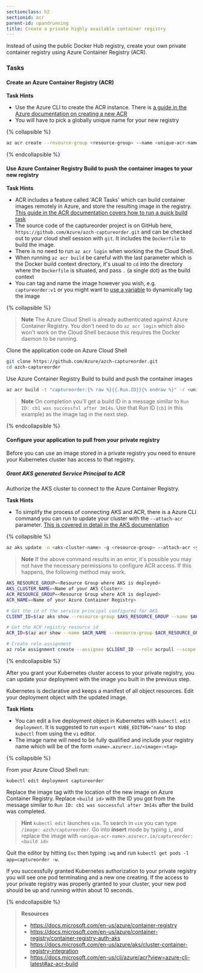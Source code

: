 ```yaml
---
sectionclass: h2
sectionid: acr
parent-id: upandrunning
title: Create a private highly available container registry 
---
```


Instead of using the public Docker Hub registry, create your own private container registry using Azure Container Registry (ACR).

### Tasks


#### Create an Azure Container Registry (ACR)

**Task Hints**
* Use the Azure CLI to create the ACR instance. There is [a guide in the Azure documentation on creating a new ACR](https://docs.microsoft.com/en-us/azure/container-registry/container-registry-get-started-azure-cli)
* You will have to pick a globally unique name for your new registry

{% collapsible %}

```sh
az acr create --resource-group <resource-group> --name <unique-acr-name> --sku Standard --location <location>
```

{% endcollapsible %}

#### Use Azure Container Registry Build to push the container images to your new registry

**Task Hints**
* ACR includes a feature called 'ACR Tasks' which can build container images remotely in Azure, and store the resulting image in the registry. [This guide in the ACR documentation covers how to run a quick build task](https://docs.microsoft.com/en-us/azure/container-registry/container-registry-tutorial-quick-task#build-in-azure-with-acr-tasks)
* The source code of the captureorder project is on GitHub here, `https://github.com/Azure/azch-captureorder.git` and can be checked out to your cloud shell session with `git`. It includes the `Dockerfile` to build the image.
* There is no need to run `az acr login` when working the the Cloud Shell.
* When running `az acr build` be careful with the last parameter which is the Docker build context directory, it's usual to `cd` into the directory where the `Dockerfile` is situated, and pass `.` (a single dot) as the build context
* You can tag and name the image however you wish, e.g. `captureorder:v1` or you might want to [use a variable](https://docs.microsoft.com/en-us/azure/container-registry/container-registry-tasks-reference-yaml#run-variables) to dynamically tag the image
  
{% collapsible %}

> **Note** The Azure Cloud Shell is already authenticated against Azure Container Registry. You don't need to do `az acr login` which also won't work on the Cloud Shell because this requires the Docker daemon to be running.

Clone the application code on Azure Cloud Shell

```sh
git clone https://github.com/Azure/azch-captureorder.git
cd azch-captureorder
```

Use Azure Container Registry Build to build and push the container images

```sh
az acr build -t "captureorder:{% raw %}{{.Run.ID}}{% endraw %}" -r <unique-acr-name> .
```

> **Note** On completion you'll get a build ID in a message similar to ``Run ID: cb1 was successful after 3m14s``. Use that Run ID (`cb1` in this example) as the image tag in the next step.

{% endcollapsible %}

#### Configure your application to pull from your private registry

Before you can use an image stored in a private registry you need to ensure your Kubernetes cluster has access to that registry. 

##### Grant AKS generated Service Principal to ACR

Authorize the AKS cluster to connect to the Azure Container Registry.

**Task Hints**
* To simplify the process of connecting AKS and ACR, there is a Azure CLI command you can run to update your cluster with the `--attach-acr` parameter. [This is covered in detail in the AKS documentation](https://docs.microsoft.com/en-us/azure/aks/cluster-container-registry-integration#configure-acr-integration-for-existing-aks-clusters)

{% collapsible %}

```sh
az aks update -n <aks-cluster-name> -g <resource-group> --attach-acr <your-acr-name>
```

> **Note** If the above command results in an error, it's possible you may not have the necessary permissions to configure ACR access. If this happens, the following method may work.

```sh
AKS_RESOURCE_GROUP=<Resource Group where AKS is deployed>
AKS_CLUSTER_NAME=<Name of your AKS Cluster>
ACR_RESOURCE_GROUP=<Resource Group where ACR is deployed>
ACR_NAME=<Name of your Azure Container Registry>

# Get the id of the service principal configured for AKS
CLIENT_ID=$(az aks show --resource-group $AKS_RESOURCE_GROUP --name $AKS_CLUSTER_NAME --query "servicePrincipalProfile.clientId" --output tsv)

# Get the ACR registry resource id
ACR_ID=$(az acr show --name $ACR_NAME --resource-group $ACR_RESOURCE_GROUP --query "id" --output tsv)

# Create role assignment
az role assignment create --assignee $CLIENT_ID --role acrpull --scope $ACR_ID
```

{% endcollapsible %}

After you grant your Kubernetes cluster access to your private registry, you can update your deployment with the image you built in the previous step.

Kubernetes is declarative and keeps a manifest of all object resources. Edit your deployment object with the updated image.

**Task Hints**
* You can edit a live deployment object in Kubernetes with `kubectl edit deployment`. It is suggested to run `export KUBE_EDITOR="nano"` to stop `kubectl` from using the `vi` editor.
* The image name will need to be fully qualified and include your registry name which will be of the form `<name>.azurecr.io/<image>:<tag>`

{% collapsible %}

From your Azure Cloud Shell run:

`kubectl edit deployment captureorder`

Replace the image tag with the location of the new image on Azure Container Registry. Replace `<build id>` with the ID you got from the message similar to ``Run ID: cb1 was successful after 3m14s`` after the build was completed.

> **Hint** `kubectl edit` launches `vim`. To search in `vim` you can type `/image: azch/captureorder`. Go into **insert** mode by typing `i`, and replace the image with `<unique-acr-name>.azurecr.io/captureorder:<build id>`

Quit the editor by hitting `Esc` then typing `:wq` and run `kubectl get pods -l app=captureorder -w`.

If you successfully granted Kubernetes authorization to your private registry you will see one pod terminating and a new one creating. If the access to your private registry was properly granted to your cluster, your new pod should be up and running within about 10 seconds.

{% endcollapsible %}

> **Resources**
> * <https://docs.microsoft.com/en-us/azure/container-registry>
> * <https://docs.microsoft.com/en-us/azure/container-registry/container-registry-auth-aks>
> * <https://docs.microsoft.com/en-us/azure/aks/cluster-container-registry-integration>
> * <https://docs.microsoft.com/en-us/cli/azure/acr?view=azure-cli-latest#az-acr-build>
